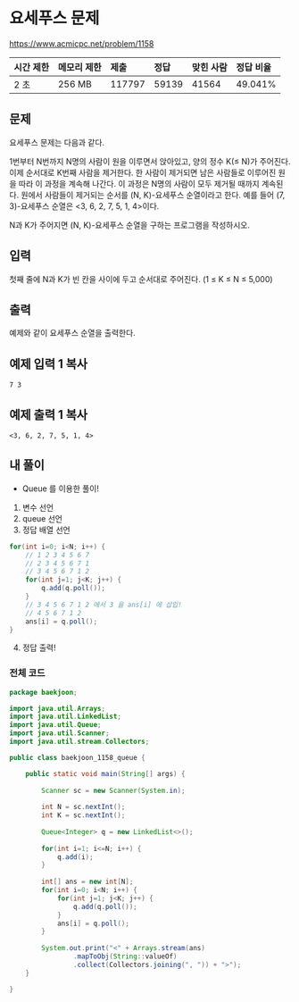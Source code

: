 # 요세푸스 문제 

https://www.acmicpc.net/problem/1158 

| 시간 제한 | 메모리 제한 | 제출   | 정답  | 맞힌 사람 | 정답 비율 |
| :-------- | :---------- | :----- | :---- | :-------- | :-------- |
| 2 초      | 256 MB      | 117797 | 59139 | 41564     | 49.041%   |

## 문제

요세푸스 문제는 다음과 같다.

1번부터 N번까지 N명의 사람이 원을 이루면서 앉아있고, 양의 정수 K(≤ N)가 주어진다. 이제 순서대로 K번째 사람을 제거한다. 한 사람이 제거되면 남은 사람들로 이루어진 원을 따라 이 과정을 계속해 나간다. 이 과정은 N명의 사람이 모두 제거될 때까지 계속된다. 원에서 사람들이 제거되는 순서를 (N, K)-요세푸스 순열이라고 한다. 예를 들어 (7, 3)-요세푸스 순열은 <3, 6, 2, 7, 5, 1, 4>이다.

N과 K가 주어지면 (N, K)-요세푸스 순열을 구하는 프로그램을 작성하시오.

## 입력

첫째 줄에 N과 K가 빈 칸을 사이에 두고 순서대로 주어진다. (1 ≤ K ≤ N ≤ 5,000)

## 출력

예제와 같이 요세푸스 순열을 출력한다.

## 예제 입력 1 복사

```
7 3
```

## 예제 출력 1 복사

```
<3, 6, 2, 7, 5, 1, 4>
```



## 내 풀이

* Queue 를 이용한 풀이!

1. 변수 선언
2. queue 선언
3. 정답 배열 선언

```java
for(int i=0; i<N; i++) {
    // 1 2 3 4 5 6 7
    // 2 3 4 5 6 7 1
    // 3 4 5 6 7 1 2
    for(int j=1; j<K; j++) {
        q.add(q.poll());
    }
    // 3 4 5 6 7 1 2 에서 3 을 ans[i] 에 삽입!
    // 4 5 6 7 1 2
    ans[i] = q.poll();
}
```

4. 정답 출력!

### 전체 코드

```java
package baekjoon;

import java.util.Arrays;
import java.util.LinkedList;
import java.util.Queue;
import java.util.Scanner;
import java.util.stream.Collectors;

public class baekjoon_1158_queue {

	public static void main(String[] args) {
		
		Scanner sc = new Scanner(System.in);
		
		int N = sc.nextInt();
		int K = sc.nextInt();
		
		Queue<Integer> q = new LinkedList<>();
		
		for(int i=1; i<=N; i++) {
			q.add(i);
		}
		
		int[] ans = new int[N];
		for(int i=0; i<N; i++) {
			for(int j=1; j<K; j++) {
				q.add(q.poll());
			}
			ans[i] = q.poll();
		}
		
		System.out.print("<" + Arrays.stream(ans)
		        .mapToObj(String::valueOf)
		        .collect(Collectors.joining(", ")) + ">");
	}

}

```

